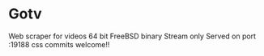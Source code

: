 # Gotv
Web scraper for videos
64 bit FreeBSD binary
Stream only
Served on port :19188
css commits welcome!! 
